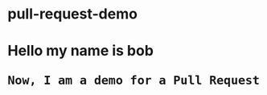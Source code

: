 # pull-request-demo


<h1> Hello my name is bob</hi>





```md
Now, I am a demo for a Pull Request!
```